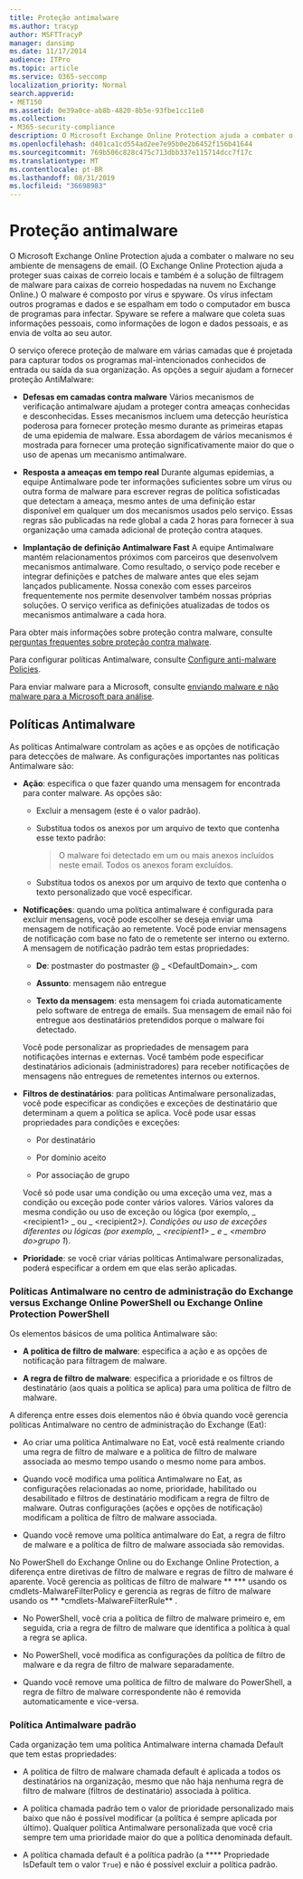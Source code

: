```yaml
---
title: Proteção antimalware
ms.author: tracyp
author: MSFTTracyP
manager: dansimp
ms.date: 11/17/2014
audience: ITPro
ms.topic: article
ms.service: O365-seccomp
localization_priority: Normal
search.appverid:
- MET150
ms.assetid: 0e39a0ce-ab8b-4820-8b5e-93fbe1cc11e8
ms.collection:
- M365-security-compliance
description: O Microsoft Exchange Online Protection ajuda a combater o malware no seu ambiente de mensagens de email. Malware é composto por vírus e spywares. Os vírus infectam outros programas e dados e se espalham em todo o computador em busca de programas para infectar. Spyware se refere a malware que coleta suas informações pessoais, como informações de logon e dados pessoais, e as envia de volta ao seu autor.
ms.openlocfilehash: d401ca1cd554ad2ee7e95b0e2b6452f156b41644
ms.sourcegitcommit: 769b506c828c475c713dbb337e115714dcc7f17c
ms.translationtype: MT
ms.contentlocale: pt-BR
ms.lasthandoff: 08/31/2019
ms.locfileid: "36698983"
---
```

# <a name="anti-malware-protection"></a>Proteção antimalware

O Microsoft Exchange Online Protection ajuda a combater o malware no seu ambiente de mensagens de email. (O Exchange Online Protection ajuda a proteger suas caixas de correio locais e também é a solução de filtragem de malware para caixas de correio hospedadas na nuvem no Exchange Online.) O malware é composto por vírus e spyware. Os vírus infectam outros programas e dados e se espalham em todo o computador em busca de programas para infectar. Spyware se refere a malware que coleta suas informações pessoais, como informações de logon e dados pessoais, e as envia de volta ao seu autor.
  
O serviço oferece proteção de malware em várias camadas que é projetada para capturar todos os programas mal-intencionados conhecidos de entrada ou saída da sua organização. As opções a seguir ajudam a fornecer proteção AntiMalware:
  
- **Defesas em camadas contra malware** Vários mecanismos de verificação antimalware ajudam a proteger contra ameaças conhecidas e desconhecidas. Esses mecanismos incluem uma detecção heurística poderosa para fornecer proteção mesmo durante as primeiras etapas de uma epidemia de malware. Essa abordagem de vários mecanismos é mostrada para fornecer uma proteção significativamente maior do que o uso de apenas um mecanismo antimalware.

- **Resposta a ameaças em tempo real** Durante algumas epidemias, a equipe Antimalware pode ter informações suficientes sobre um vírus ou outra forma de malware para escrever regras de política sofisticadas que detectam a ameaça, mesmo antes de uma definição estar disponível em qualquer um dos mecanismos usados pelo serviço. Essas regras são publicadas na rede global a cada 2 horas para fornecer à sua organização uma camada adicional de proteção contra ataques. 

- **Implantação de definição Antimalware Fast** A equipe Antimalware mantém relacionamentos próximos com parceiros que desenvolvem mecanismos antimalware. Como resultado, o serviço pode receber e integrar definições e patches de malware antes que eles sejam lançados publicamente. Nossa conexão com esses parceiros frequentemente nos permite desenvolver também nossas próprias soluções. O serviço verifica as definições atualizadas de todos os mecanismos antimalware a cada hora.

Para obter mais informações sobre proteção contra malware, consulte [perguntas frequentes sobre proteção contra malware](anti-malware-protection-faq-eop.md).

Para configurar políticas Antimalware, consulte [Configure anti-malware Policies](configure-anti-malware-policies.md).

Para enviar malware para a Microsoft, consulte [enviando malware e não malware para a Microsoft para análise](submitting-malware-and-non-malware-to-microsoft-for-analysis.md).
  
## <a name="anti-malware-policies"></a>Políticas Antimalware

As políticas Antimalware controlam as ações e as opções de notificação para detecções de malware. As configurações importantes nas políticas Antimalware são:

- **Ação**: especifica o que fazer quando uma mensagem for encontrada para conter malware. As opções são:

  - Excluir a mensagem (este é o valor padrão).

  - Substitua todos os anexos por um arquivo de texto que contenha esse texto padrão:

    > O malware foi detectado em um ou mais anexos incluídos neste email. Todos os anexos foram excluídos.

  - Substitua todos os anexos por um arquivo de texto que contenha o texto personalizado que você especificar.

- **Notificações**: quando uma política antimalware é configurada para excluir mensagens, você pode escolher se deseja enviar uma mensagem de notificação ao remetente. Você pode enviar mensagens de notificação com base no fato de o remetente ser interno ou externo. A mensagem de notificação padrão tem estas propriedades:

  - **De**: postmaster do postmaster @ _ \<DefaultDomain\>_. com

  - **Assunto**: mensagem não entregue

  - **Texto da mensagem**: esta mensagem foi criada automaticamente pelo software de entrega de emails. Sua mensagem de email não foi entregue aos destinatários pretendidos porque o malware foi detectado.

  Você pode personalizar as propriedades de mensagem para notificações internas e externas. Você também pode especificar destinatários adicionais (administradores) para receber notificações de mensagens não entregues de remetentes internos ou externos.

- **Filtros de destinatários**: para políticas Antimalware personalizadas, você pode especificar as condições e exceções de destinatário que determinam a quem a política se aplica. Você pode usar essas propriedades para condições e exceções:

  - Por destinatário

  - Por domínio aceito

  - Por associação de grupo

  Você só pode usar uma condição ou uma exceção uma vez, mas a condição ou exceção pode conter vários valores. Vários valores da mesma condição ou uso de exceção ou lógica (por exemplo, _ \<recipient1\> _ ou _ \<recipient2\>_). Condições ou uso de exceções diferentes ou lógicas (por exemplo, _ \<recipient1\> _ e _ \<membro do\>grupo 1_).

- **Prioridade**: se você criar várias políticas Antimalware personalizadas, poderá especificar a ordem em que elas serão aplicadas.

### <a name="anti-malware-policies-in-the-exchange-admin-center-vs-exchange-online-powershell-or-exchange-online-protection-powershell"></a>Políticas Antimalware no centro de administração do Exchange versus Exchange Online PowerShell ou Exchange Online Protection PowerShell

Os elementos básicos de uma política Antimalware são:

- **A política de filtro de malware**: especifica a ação e as opções de notificação para filtragem de malware.

- **A regra de filtro de malware**: especifica a prioridade e os filtros de destinatário (aos quais a política se aplica) para uma política de filtro de malware.

A diferença entre esses dois elementos não é óbvia quando você gerencia políticas Antimalware no centro de administração do Exchange (Eat):

- Ao criar uma política Antimalware no Eat, você está realmente criando uma regra de filtro de malware e a política de filtro de malware associada ao mesmo tempo usando o mesmo nome para ambos.

- Quando você modifica uma política Antimalware no Eat, as configurações relacionadas ao nome, prioridade, habilitado ou desabilitado e filtros de destinatário modificam a regra de filtro de malware. Outras configurações (ações e opções de notificação) modificam a política de filtro de malware associada.

- Quando você remove uma política antimalware do Eat, a regra de filtro de malware e a política de filtro de malware associada são removidas.

No PowerShell do Exchange Online ou do Exchange Online Protection, a diferença entre diretivas de filtro de malware e regras de filtro de malware é aparente. Você gerencia as políticas de filtro de malware ** \*** usando os cmdlets-MalwareFilterPolicy e gerencia as regras de filtro de malware usando os ** \*cmdlets-MalwareFilterRule** .

- No PowerShell, você cria a política de filtro de malware primeiro e, em seguida, cria a regra de filtro de malware que identifica a política à qual a regra se aplica.

- No PowerShell, você modifica as configurações da política de filtro de malware e da regra de filtro de malware separadamente.

- Quando você remove uma política de filtro de malware do PowerShell, a regra de filtro de malware correspondente não é removida automaticamente e vice-versa.

### <a name="default-anti-malware-policy"></a>Política Antimalware padrão

Cada organização tem uma política Antimalware interna chamada Default que tem estas propriedades:

- A política de filtro de malware chamada default é aplicada a todos os destinatários na organização, mesmo que não haja nenhuma regra de filtro de malware (filtros de destinatário) associada à política.

- A política chamada padrão tem o valor de prioridade personalizado mais baixo que não é possível modificar (a política é sempre aplicada por último). Qualquer política Antimalware personalizada que você cria sempre tem uma prioridade maior do que a política denominada default.

- A política chamada default é a política padrão (a **** Propriedade IsDefault tem o valor `True`) e não é possível excluir a política padrão.
